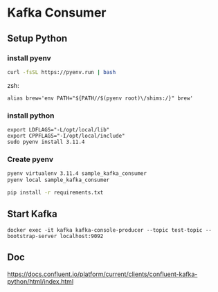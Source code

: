 # Kafka Consumer

## Setup Python

### install pyenv

```bash
curl -fsSL https://pyenv.run | bash
```

zsh:
```
alias brew='env PATH="${PATH//$(pyenv root)\/shims:/}" brew'
```

### install python 

```
export LDFLAGS="-L/opt/local/lib"
export CPPFLAGS="-I/opt/local/include"
sudo pyenv install 3.11.4
```

### Create pyenv

```bash
pyenv virtualenv 3.11.4 sample_kafka_consumer
pyenv local sample_kafka_consumer
```

```bash
pip install -r requirements.txt
```







## Start Kafka

```
docker exec -it kafka kafka-console-producer --topic test-topic --bootstrap-server localhost:9092
```

## Doc

https://docs.confluent.io/platform/current/clients/confluent-kafka-python/html/index.html
